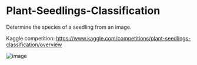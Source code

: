 # Plant-Seedlings-Classification
Determine the species of a seedling from an image.

Kaggle competition: https://www.kaggle.com/competitions/plant-seedlings-classification/overview

![image](https://github.com/Yossi5004/Plant-Seedlings-Classification/assets/113097631/2b724771-2ee6-4769-bd4a-f46dc423d098)
